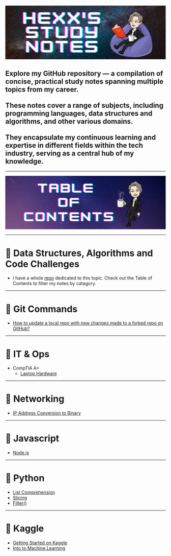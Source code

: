 ![header img](./assets/header.png)

## Explore my GitHub repository — a compilation of concise, practical study notes spanning multiple topics from my career.<br><br>These notes cover a range of subjects, including programming languages, data structures and algorithms, and other various domains.<br><br>They encapsulate my continuous learning and expertise in different fields within the tech industry, serving as a central hub of my knowledge.

---

![table of contents img](./assets/tableofcontents.png)

---

# 🌟 Data Structures, Algorithms and Code Challenges
  - I have a whole [repo](https://github.com/HexxKing/data_structures_and_algorithms) dedicated to this topic. Check out the Table of Contents to filter my notes by catagory.

---

# 🌟 Git Commands
  - [How to update a local repo with new changes made to a forked repo on GitHub?](./git-commands/update-local-repo-from-forked.md)

---

# 🌟 IT & Ops
  - CompTIA A+
    - [Laptop Hardware](./it_and_ops.md/laptop_hardware.md)

---

# 🌟 Networking
  - [IP Address Conversion to Binary](./networking/IP_address_conversion_to_binary.md)

---

# 🌟 Javascript
  - [Node.js](./javascript/node_js.md)

---

# 🌟 Python 
  - [List Comprehension](./python/list_comprehension.md)
  - [Slicing](./python/slicing.md)
  - [Filter()](./python/filter.md)

---

# 🌟 Kaggle
  - [Getting Started on Kaggle](./kaggle/getting_started_kaggle.md)
  - [Into to Machine Learning](./kaggle/intro_to_machine_learning.md)

